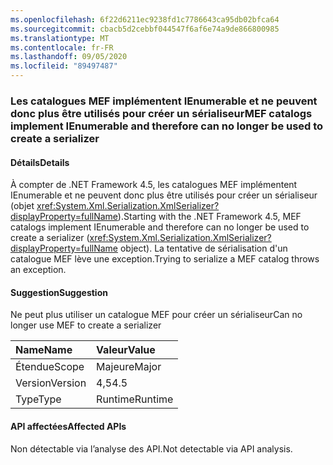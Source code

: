 ```yaml
---
ms.openlocfilehash: 6f22d6211ec9238fd1c7786643ca95db02bfca64
ms.sourcegitcommit: cbacb5d2cebbf044547f6af6e74a9de866800985
ms.translationtype: MT
ms.contentlocale: fr-FR
ms.lasthandoff: 09/05/2020
ms.locfileid: "89497487"
---
```

### <a name="mef-catalogs-implement-ienumerable-and-therefore-can-no-longer-be-used-to-create-a-serializer"></a><span data-ttu-id="f0cf4-101">Les catalogues MEF implémentent IEnumerable et ne peuvent donc plus être utilisés pour créer un sérialiseur</span><span class="sxs-lookup"><span data-stu-id="f0cf4-101">MEF catalogs implement IEnumerable and therefore can no longer be used to create a serializer</span></span>

#### <a name="details"></a><span data-ttu-id="f0cf4-102">Détails</span><span class="sxs-lookup"><span data-stu-id="f0cf4-102">Details</span></span>

<span data-ttu-id="f0cf4-103">À compter de .NET Framework 4.5, les catalogues MEF implémentent IEnumerable et ne peuvent donc plus être utilisés pour créer un sérialiseur (objet <xref:System.Xml.Serialization.XmlSerializer?displayProperty=fullName>).</span><span class="sxs-lookup"><span data-stu-id="f0cf4-103">Starting with the .NET Framework 4.5, MEF catalogs implement IEnumerable and therefore can no longer be used to create a serializer (<xref:System.Xml.Serialization.XmlSerializer?displayProperty=fullName> object).</span></span> <span data-ttu-id="f0cf4-104">La tentative de sérialisation d'un catalogue MEF lève une exception.</span><span class="sxs-lookup"><span data-stu-id="f0cf4-104">Trying to serialize a MEF catalog throws an exception.</span></span>

#### <a name="suggestion"></a><span data-ttu-id="f0cf4-105">Suggestion</span><span class="sxs-lookup"><span data-stu-id="f0cf4-105">Suggestion</span></span>

<span data-ttu-id="f0cf4-106">Ne peut plus utiliser un catalogue MEF pour créer un sérialiseur</span><span class="sxs-lookup"><span data-stu-id="f0cf4-106">Can no longer use MEF to create a serializer</span></span>

| <span data-ttu-id="f0cf4-107">Name</span><span class="sxs-lookup"><span data-stu-id="f0cf4-107">Name</span></span>    | <span data-ttu-id="f0cf4-108">Valeur</span><span class="sxs-lookup"><span data-stu-id="f0cf4-108">Value</span></span>       |
|:--------|:------------|
| <span data-ttu-id="f0cf4-109">Étendue</span><span class="sxs-lookup"><span data-stu-id="f0cf4-109">Scope</span></span>   |<span data-ttu-id="f0cf4-110">Majeure</span><span class="sxs-lookup"><span data-stu-id="f0cf4-110">Major</span></span>|
|<span data-ttu-id="f0cf4-111">Version</span><span class="sxs-lookup"><span data-stu-id="f0cf4-111">Version</span></span>|<span data-ttu-id="f0cf4-112">4,5</span><span class="sxs-lookup"><span data-stu-id="f0cf4-112">4.5</span></span>|
|<span data-ttu-id="f0cf4-113">Type</span><span class="sxs-lookup"><span data-stu-id="f0cf4-113">Type</span></span>|<span data-ttu-id="f0cf4-114">Runtime</span><span class="sxs-lookup"><span data-stu-id="f0cf4-114">Runtime</span></span>|

#### <a name="affected-apis"></a><span data-ttu-id="f0cf4-115">API affectées</span><span class="sxs-lookup"><span data-stu-id="f0cf4-115">Affected APIs</span></span>

<span data-ttu-id="f0cf4-116">Non détectable via l’analyse des API.</span><span class="sxs-lookup"><span data-stu-id="f0cf4-116">Not detectable via API analysis.</span></span>

<!--

#### Affected APIs

Not detectable via API analysis.

-->
